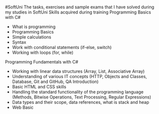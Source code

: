 #SoftUni
The tasks, exercises and sample exams that I have solved during my studies in SoftUni
Skills acquired during training
Programming Basics with C#
 - What is programming
 - Programming Basics 
 - Simple calculations
 - Syntax
 - Work with conditional statements (if-else, switch)
 - Working with loops (for, while)

Programming Fundamentals with C#
 - Working with linear data structures (Array, List, Associative Array)
 - Understanding of various IT concepts (HTTP, Objects and Classes, Database, Git and GitHub, QA Introduction)
 - Basic HTML and CSS skills
 - Handling the standard functionality of the programming language (Methods, Bitwise Operations, Text Processing, Regular Expressions)
 - Data types and their scope, data references, what is stack and heap
 - Web Basic

